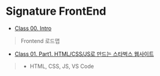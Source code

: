 # Signature FrontEnd


- [Class 00. Intro](https://github.com/kazean/signature_frontend/tree/main/Class00_Intro)
> Frontend 로드맵
- [Class 01. Part1. HTML/CSS/JS로 만드는 스타벅스 웹사이트](https://github.com/kazean/signature_frontend/tree/main/Class01_Part01)
> - HTML, CSS, JS, VS Code